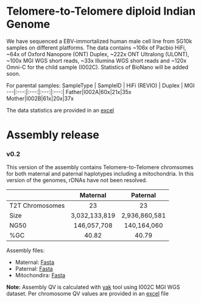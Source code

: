 # Telomere-to-Telomere diploid Indian Genome 
We have sequenced a EBV-immortalized human male cell line from SG10k samples on different platforms. The data contains ~106x of Pacbio HiFi, ~64x of Oxford Nanopore (ONT) Duplex, ~222x ONT Ultralong (ULONT), ~100x MGI WGS short reads, ~33x Illumina WGS short reads and ~120x Omni-C for the child sample (I002C). Statistics of BioNano will be added soon.

For parental samples:
SampleType | SampleID | HiFi (REVIO) | Duplex | MGI
---|:---:|:---:|:---:|:---:|
Father|I002A|60x|21x|35x
Mother|I002B|61x|20x|37x

The data statistics are provided in an [excel](Data/Reads)

# Assembly release
### v0.2
This version of the assembly contains Telomere-to-Telomere chromsomes for both maternal and paternal haplotypes including a mitochondria. In this version of the genomes, rDNAs have not been resolved. 

 &nbsp;|Maternal|Paternal
---|:---:|:---:
T2T Chromosomes|23|23
Size|3,032,133,819|2,936,860,581
NG50|146,057,708|140,164,060
%GC|40.82|40.79

Assembly files: 
- Maternal: [Fasta](https://figshare.com/ndownloader/files/44506250)
- Paternal: [Fasta](https://figshare.com/ndownloader/files/44506241)
- Mitochondira: [Fasta](https://figshare.com/ndownloader/files/44506232)

**Note:** Assembly QV is calculated with [yak](https://github.com/lh3/yak) tool using I002C MGI WGS dataset. Per chromosome QV values are provided in an [excel](Data/Assembly) file
